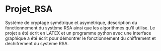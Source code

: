 # Projet_RSA
Système de cryptage symétrique et asymétrique, description du fonctionnement du système RSA ainsi que les algorithmes qu'il utilise. 
Le projet a été écrit en LATEX et un programme python avec une interface graphique a été écrit pour démontrer le fonctionnement du chiffrement et déchifrement du systéme RSA. 
